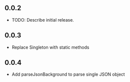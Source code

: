 ## 0.0.2

- TODO: Describe initial release.

## 0.0.3

- Replace Singleton with static methods

## 0.0.4

- Add parseJsonBackground to parse single JSON object
